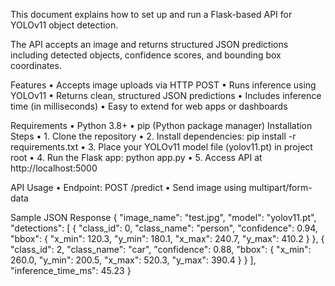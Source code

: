 
This document explains how to set up and run a Flask-based API for YOLOv11 object detection.


The API accepts an image and returns structured JSON predictions including detected objects, confidence scores, and bounding box coordinates.
 
 
Features
 • Accepts image uploads via HTTP POST
 • Runs inference using YOLOv11
 • Returns clean, structured JSON predictions
 • Includes inference time (in milliseconds)
 • Easy to extend for web apps or dashboards


 Requirements
 • Python 3.8+
 • pip (Python package manager)
 Installation Steps
 • 1. Clone the repository
 • 2. Install dependencies: pip install -r requirements.txt
 • 3. Place your YOLOv11 model file (yolov11.pt) in project root
 • 4. Run the Flask app: python app.py
 • 5. Access API at http://localhost:5000


 API Usage
 • Endpoint: POST /predict
 • Send image using multipart/form-data


 Sample JSON Response
 {
  "image_name": "test.jpg",
  "model": "yolov11.pt",
  "detections": [
    {
      "class_id": 0,
      "class_name": "person",
      "confidence": 0.94,
      "bbox": { "x_min": 120.3, "y_min": 180.1, "x_max": 240.7, "y_max": 410.2 }
    },
    {
      "class_id": 2,
      "class_name": "car",
      "confidence": 0.88,
      "bbox": { "x_min": 260.0, "y_min": 200.5, "x_max": 520.3, "y_max": 390.4 }
    }
  ],
  "inference_time_ms": 45.23
 }
